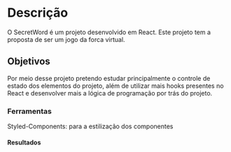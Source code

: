 # Descrição

O SecretWord é um projeto desenvolvido em React.
Este projeto tem a proposta de ser um jogo da forca virtual.

## Objetivos

Por meio desse projeto pretendo estudar principalmente o controle de estado dos elementos do projeto, além de utilizar mais hooks presentes no React e desenvolver mais a lógica de programação por trás do projeto.

### Ferramentas

Styled-Components: para a estilização dos componentes


#### Resultados